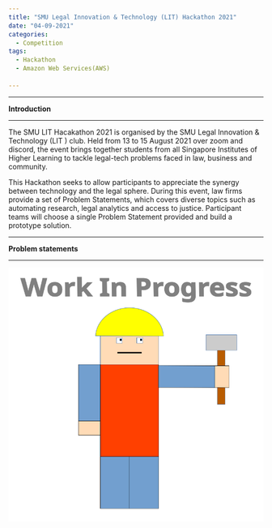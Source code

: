 ```yaml
---
title: "SMU Legal Innovation & Technology (LIT) Hackathon 2021"
date: "04-09-2021"
categories:
  - Competition
tags:
  - Hackathon
  - Amazon Web Services(AWS)

---
```


***

<strong>Introduction</strong>

***
The SMU LIT Hacakathon 2021 is organised by the SMU Legal Innovation & Technology (LIT ) club. Held from 13 to 15 August 2021 over zoom and discord, the event brings together students from all Singapore Institutes of Higher Learning to tackle legal-tech problems faced in law, business and community. 

This Hackathon seeks to allow participants to appreciate the synergy between technology and the legal sphere. During this event, law firms provide a set of Problem Statements, which covers diverse topics such as automating research, legal analytics and access to justice. Participant teams will choose a single Problem Statement provided and build a prototype solution.

***

<strong>Problem statements</strong>

***


![WIP](/assets/images/common/WIP.png)